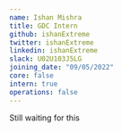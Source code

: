 ```yaml
---
name: Ishan Mishra
title: GDC Intern
github: ishanExtreme
twitter: ishanExtreme
linkedin: ishanExtreme
slack: U02U103J5LG
joining_date: "09/05/2022"
core: false
intern: true
operations: false
---
```


Still waiting for this    
